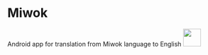 # Miwok
Android app for translation from Miwok language to English
<img src="giphy.gif" width="40" height="40" />

